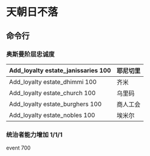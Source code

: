 # 天朝日不落
## 命令行

### 奥斯曼阶层忠诚度

| Add_loyalty estate_janissaries 100 | 耶尼切里 |
| ---------------------------------- | ---- |
| Add_loyalty estate_dhimmi 100      | 齐米   |
| Add_loyalty estate_church 100      | 乌里码  |
| Add_loyalty estate_burghers 100    | 商人工会 |
| Add_loyalty estate_nobles 100      | 埃米尔  |
### 统治者能力增加 1/1/1
event 700

